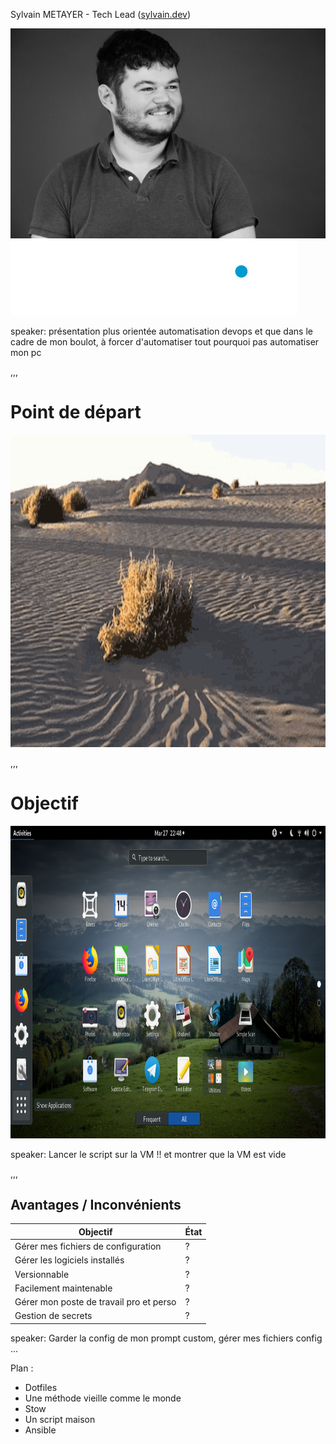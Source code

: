 Sylvain METAYER - Tech Lead ([sylvain.dev](https://sylvain.dev))

<img src="assets/img/photo.png" alt="Photo" id="intro_photo">

<img src="assets/img/logo.png" alt="Logo onepoint" id="intro_logo_op">

speaker: présentation plus orientée automatisation devops et que dans le cadre de mon boulot, à forcer d'automatiser tout pourquoi pas automatiser mon pc

,,,

# Point de départ

<img src="assets/img/desert.gif"  height="500" width="800" alt="Désert">

,,,

# Objectif

<img src="assets/img/full_install.png"  height="500" width="800" alt="Installation OK">

speaker: Lancer le script sur la VM !! et montrer que la VM est vide

,,,

## Avantages / Inconvénients <!-- .element: class="advantage_inconvenience" -->

| Objectif                                | État |
|-----------------------------------------|------|
| Gérer mes fichiers de configuration     | ?    |
| Gérer les logiciels installés           | ?    |
| Versionnable                            | ?    |
| Facilement maintenable                  | ?    |
| Gérer mon poste de travail pro et perso | ?    |
| Gestion de secrets                      | ?    |

speaker: Garder la config de mon prompt custom, gérer mes fichiers config ...

Plan :

- Dotfiles
- Une méthode vieille comme le monde
- Stow
- Un script maison
- Ansible
